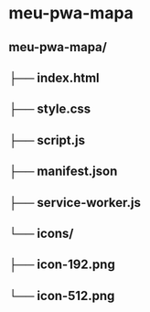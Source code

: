 # meu-pwa-mapa

## meu-pwa-mapa/
## ├── index.html
## ├── style.css
## ├── script.js
## ├── manifest.json
## ├── service-worker.js
## └── icons/
##    ├── icon-192.png
##    └── icon-512.png
